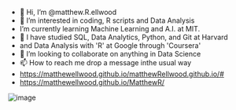 - 👋 Hi, I’m @matthew.R.ellwood
- 👀 I’m interested in coding, R scripts and Data Analysis
- I’m currently learning Machine Learning and A.I. at MIT.
- 🌱 I have studied SQL, Data Analytics, Python, and Git at Harvard
- and Data Analysis with 'R' at Google through 'Coursera'
- 💞️ I’m looking to collaborate on anything in Data Science
- 📫 How to reach me drop a message inthe usual way
- https://matthewellwood.github.io/matthewRellwood.github.io/#
- https://matthewellwood.github.io/MatthewR/

<!---
matthewellwood/matthewellwood is a ✨ special ✨ repository because its `README.md` (this file) appears on your GitHub profile.
You can click the Preview link to take a look at your changes.
--->
![image](https://user-images.githubusercontent.com/94923399/232320877-7aef83b1-0857-4e37-a09a-b3c18dc9aec1.png)
